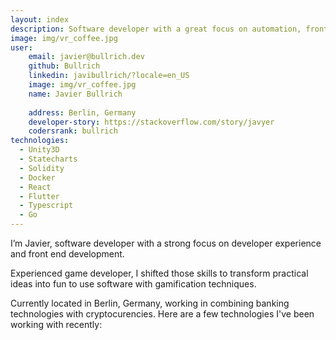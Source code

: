 ```yaml
---
layout: index
description: Software developer with a great focus on automation, front end and developer’s experience.
image: img/vr_coffee.jpg
user:
    email: javier@bullrich.dev
    github: Bullrich
    linkedin: javibullrich/?locale=en_US
    image: img/vr_coffee.jpg
    name: Javier Bullrich
    
    address: Berlin, Germany
    developer-story: https://stackoverflow.com/story/javyer
    codersrank: bullrich
technologies:
  - Unity3D
  - Statecharts
  - Solidity
  - Docker
  - React
  - Flutter
  - Typescript
  - Go
---
```

<p>I’m Javier, software developer with a strong focus on developer experience and front end development.</p>

<p>Experienced game developer, I shifted those skills to transform practical ideas into fun to use software with gamification techniques.</p>

<p>Currently located in Berlin, Germany, working in combining banking technologies with cryptocurencies. Here are a few technologies I've been working with recently:</p>